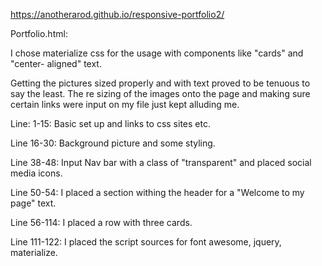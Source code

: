 https://anotherarod.github.io/responsive-portfolio2/

Portfolio.html:

I chose materialize css for the usage with components like "cards" and "center- aligned" text. 

 Getting the pictures sized properly and with text proved to be tenuous to say the least. The re sizing of the images onto the page and making sure certain links were input on my file just kept alluding me.

 Line: 1-15: Basic set up and links to css sites etc.

 Line 16-30: Background picture and some styling.

 Line 38-48: Input Nav bar with a class of "transparent" and placed social media icons.

 Line 50-54: I placed a section withing the header for a "Welcome to my page" text.

 Line 56-114: I placed a row with three cards.

 Line 111-122: I placed the script sources for font awesome, jquery, materialize.












